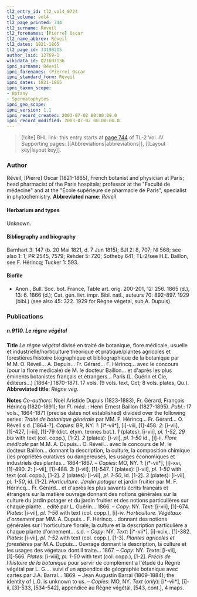```yaml
---
tl2_entry_id: tl2_vol4_0724
tl2_volume: vol4
tl2_page_printed: 744
tl2_surname: Réveil
tl2_forenames: [Pierre] Oscar
tl2_name_abbrev: Réveil
tl2_dates: 1821-1865
tl2_page_id: 33190215
author_lsid: 12769-1
wikidata_id: Q21607136
ipni_surname: Réveil
ipni_forenames: (Pierre) Oscar
ipni_standard_form: Réveil
ipni_dates: 1821-1865
ipni_taxon_scope: 
- Botany
- Spermatophytes
ipni_geo_scope: 
ipni_version: 1.1
ipni_record_created: 2003-07-02 00:00:00.0
ipni_record_modified: 2003-07-02 00:00:00.0
---
```



> [!cite] BHL link: this entry starts at [page 744](https://www.biodiversitylibrary.org/page/33190215) of TL-2 Vol. IV.
> Supporting pages: [[Abbreviations|abbreviations]], [[Layout key|layout key]].

### Author

Réveil, \[Pierre\] Oscar (1821-1865), French botanist and physician at Paris; head pharmacist of the Paris hospitals; professor at the "Faculté de médecine" and at the "École supérieure de pharmacie de Paris", specialist in phytochemistry. 
**Abbreviated name**: *Réveil*

#### Herbarium and types

Unknown.

#### Bibliography and biography

Barnhart 3: 147 (b. 20 Mai 1821, d. 7 Jun 1815); BJI 2: 8, 707; NI 568; see also 1: 1; PR 2545, 7579; Rehder 5: 720; Sotheby 641; TL-2/see H.E. Baillon, see F. Hérincq; Tucker 1: 593.

#### Biofile

- Anon., Bull. Soc. bot. France, Table art. orig. 200-201, 12: 256. 1865 (d.), 13: 6. 1866 (d.); Cat. gén. livr. impr. Bibl. natl., auteurs 70: 892-897. 1929 (bibl.) (see also 45: 322. 1929 for Règne végetal, sub A. Dupuis).

### Publications

##### n.9110. Le règne végétal

**Title**
*Le règne végétal* divisé en traité de botanique, flore médicale, usuelle et industrielle/horticulture théorique et pratique/plantes agricoles et forestières/histoire biographique et bibliographique de la botanique par M.M. O. Réveil... A. Depuis... Fr. Gérard... F. Hérincq... avec le concours (pour la flore medicale) de M. le docteur Baillon... et d'après les plus éminents botanistes français et étrangers... Paris (L. Guérin et Cie, éditeurs...) \[1864-\] 1870-1871. 17 vols. (9 vols. text, Oct; 8 vols. plates, Qu.).
**Abbreviated title**: *Règne vég.*

**Notes**
*Co-authors*: Noël Aristide Dupuis (1823-1883), Fr. Gérard, François Hérincq (1820-1891); for *Fl. méd.* : Henri Ernest Baillon (1827-1895).
*Publ*.: 17 vols., 1864-1871 (precise dates not established) divided over the following series:
*Traité de botanique générale* par MM. F. Hérincq... Fr. Gérard... O. Réveil s.d. \[1864-?\].
*Copies*: BR, NY.
*1*: \[i\*-vii\*\], \[i\]-viii, \[1\]-458.
*2*: \[i-vii\], \[1\]-427, \[i-iii\], \[1\]-79 (dict. étym. termes bot.).
*1* (plates): \[i-vii\], *pl. 1-52, 29 bis* with text (col. copp.), \[1-2\].
*2* (plates): \[i-vii\], *pl. 1-50* id., \[i\]-ii.
*Flore médicale* par M.M. A. Dupuis... O. Réveil... avec le concours de M. le docteur Baillon... donnant la description, la culture, la composition chimique (les propriétés curatives ou dangereuses, les usages économiques et industriels des plantes... 1864-1867. – *Copies*: MO, NY.
*1*: \[i\*-vii\*\], \[i\]-xvi, \[1\]-490.
*2*: \[i-vii\], \[1\]-488.
*3*: \[i-vii\], \[1\]-547.
*1* (plates): \[i-vii\], *pl. 1-50* with text (col. copp.), \[1-2\].
*2* (plates): \[i-vii\], *pl. 1-50*, id. \[1-2\].
*3* (plates): \[i-vii\], *pl. 1-50*, id. \[1-2\].
*Horticulture. Jardin potager* et jardin fruitier par M. F. Hérincq... Fr. Gérard... et d'après les plus savants écrits français et étrangers sur la matière ouvrage donnant des notions générales sur la culture du jardin potager et du jardin fruitier et des notions particulières sur chaque plante... edité par L. Guérin... 1866. – *Copy*: NY.
*Text*: \[i-vii\], \[1\]-674.
*Plates*: \[i-vii\], *pl. 1-56* with text (col. copp.), \[i\]-iv.
*Horticulture. Végétaux d'ornement* par MM. A. Dupuis... F. Hérincq... donnant des notions générales sur l'horticulture florale; la culture et la description particulière a chaque plante d'ornement... s.d. – *Copy*: NY.
*Text*: \[i\*-vii\*\], \[i\]-xcix,. \[1\]-382.
*Plates*: \[i-vii\], *pl. 1-52* with text (col. copp.), \[1-3\].
*Plantes agricoles et forestières* par M.A. Dupuis... Ouvrage donnant la description, la culture et les usages des végetaux dont il traite... 1867. – *Copy*: NY.
*Texte*: \[i-vii\], \[1\]-566.
*Plates*: \[i-viii\], *pl. 1-50* with text (col. copp.), \[1-2\].
*Précis de l'histoire de la botanique* pour servir de complément a l'étude du Règne végétal par L. G.... suivi d'un appendice de géographie botanique avec cartes par J.A. Barral... 1869. – Jean Augustin Barrai (1809-1884); the identity of L.G. is unknown to us. – *Copies*: MO, NY.
*Text* (*only*): \[i\*-vii\*\], \[i\]-ii, \[3\]-533, \[534-542\], appendice au Règne végétal, \[543, cont.\], 4 maps.

